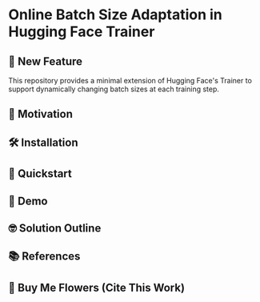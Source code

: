 # Online Batch Size Adaptation in Hugging Face Trainer

## 🎉 New Feature
This repository provides a minimal extension of Hugging Face's Trainer to support dynamically changing batch sizes at each training step.

## :dart: Motivation 

## :hammer_and_wrench: Installation

## :rocket: Quickstart

##  :monocle_face: Demo

##  :nerd_face: Solution Outline

## :books: References

## :bouquet: Buy Me Flowers (Cite This Work)


